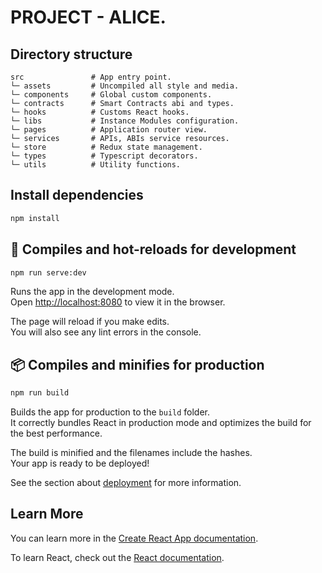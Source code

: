# PROJECT - ALICE.

## Directory structure

```
src               # App entry point.
└─ assets         # Uncompiled all style and media.
└─ components     # Global custom components.
└─ contracts      # Smart Contracts abi and types.
└─ hooks          # Customs React hooks.
└─ libs           # Instance Modules configuration.
└─ pages          # Application router view.
└─ services       # APIs, ABIs service resources.
└─ store          # Redux state management.
└─ types          # Typescript decorators.
└─ utils          # Utility functions.
```

## Install dependencies

```sh
npm install
```

## 🚀 Compiles and hot-reloads for development

```sh
npm run serve:dev
```

Runs the app in the development mode.\
Open [http://localhost:8080](http://localhost:8080) to view it in the browser.

The page will reload if you make edits.\
You will also see any lint errors in the console.

## 📦 Compiles and minifies for production

```sh
npm run build
```

Builds the app for production to the `build` folder.\
It correctly bundles React in production mode and optimizes the build for the best performance.

The build is minified and the filenames include the hashes.\
Your app is ready to be deployed!

See the section about [deployment](https://facebook.github.io/create-react-app/docs/deployment) for more information.

## Learn More

You can learn more in the [Create React App documentation](https://facebook.github.io/create-react-app/docs/getting-started).

To learn React, check out the [React documentation](https://reactjs.org/).
